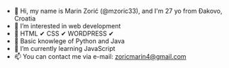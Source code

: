- 👋 Hi, my name is Marin Zorić (@mzoric33), and I'm 27 yo from Đakovo, Croatia
- 👀 I’m interested in web development
- 🌱 HTML ✔ CSS ✔ WORDPRESS ✔
- 🌱 Basic knowlege of Python and Java
- 🌱 I’m currently learning JavaScript
- 📫 You can contact me via e-mail: zoricmarin4@gmail.com

<!---
mzoric33/mzoric33 is a ✨ special ✨ repository because its `README.md` (this file) appears on your GitHub profile.
You can click the Preview link to take a look at your changes.
--->
